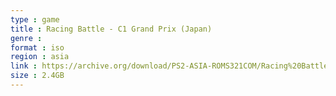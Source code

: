 ```yaml
---
type : game
title : Racing Battle - C1 Grand Prix (Japan)
genre : 
format : iso
region : asia
link : https://archive.org/download/PS2-ASIA-ROMS321COM/Racing%20Battle%20-%20C1%20Grand%20Prix%20%28Japan%29.7z
size : 2.4GB
---
```

